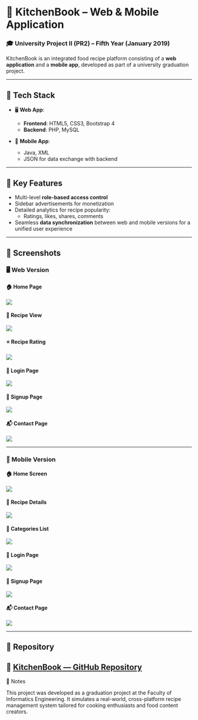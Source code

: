 # 🍲 KitchenBook – Web & Mobile Application

### 🎓 University Project II (PR2) – Fifth Year (January 2019)

KitchenBook is an integrated food recipe platform consisting of a **web application** and a **mobile app**, developed as part of a university graduation project.

---

## 🔧 Tech Stack

- 🖥️ **Web App**:  
  - **Frontend**: HTML5, CSS3, Bootstrap 4  
  - **Backend**: PHP, MySQL

- 📱 **Mobile App**:  
  - Java, XML  
  - JSON for data exchange with backend

---

## 🌟 Key Features

- Multi-level **role-based access control**
- Sidebar advertisements for monetization
- Detailed analytics for recipe popularity:
  - Ratings, likes, shares, comments
- Seamless **data synchronization** between web and mobile versions for a unified user experience

---

## 📸 Screenshots

### 🖥️ Web Version

#### 🏠 Home Page
![](screenshots/web/home.jpg)

#### 📖 Recipe View
![](screenshots/web/recipes.jpg)

#### ⭐ Recipe Rating
![](screenshots/web/rate.jpg)

#### 🔐 Login Page
![](screenshots/web/login.jpg)

#### 📝 Signup Page
![](screenshots/web/signup.jpg)

#### 📬 Contact Page
![](screenshots/web/contact.jpg)

---

### 📱 Mobile Version

#### 🏠 Home Screen
![](screenshots/mobile/home.jpg)

#### 📖 Recipe Details
![](screenshots/mobile/recipes.jpg)

#### 📂 Categories List
![](screenshots/mobile/categories.jpg)

#### 🔐 Login Page
![](screenshots/mobile/login.jpg)

#### 📝 Signup Page
![](screenshots/mobile/signup.jpg)

#### 📬 Contact Page
![](screenshots/mobile/contact.jpg)

---

## 📁 Repository

🔗 [KitchenBook — GitHub Repository](https://github.com/mohammed-salloum/KitchenBook)
---

📌 Notes

This project was developed as a graduation project at the Faculty of Informatics Engineering. It simulates a real-world, cross-platform recipe management system tailored for cooking enthusiasts and food content creators.
